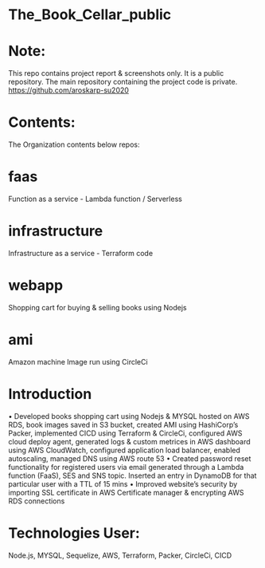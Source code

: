 # The_Book_Cellar_public

# Note:
This repo contains project report & screenshots only. It is a public repository. The main repository containing the project code is private. 
https://github.com/aroskarp-su2020

# Contents:
The Organization contents below repos:
# faas
Function as a service - Lambda function / Serverless

# infrastructure
Infrastructure as a service - Terraform code

# webapp
Shopping cart for buying & selling books using Nodejs

# ami
Amazon machine Image run using CircleCi

# Introduction

•	Developed books shopping cart using Nodejs & MYSQL hosted on AWS RDS, book images saved in S3 bucket, created AMI using HashiCorp’s Packer, implemented CICD using Terraform & CircleCi, configured AWS cloud deploy agent, generated logs & custom metrices in AWS dashboard using AWS CloudWatch, configured application load balancer, enabled autoscaling, managed DNS using AWS route 53
•	Created password reset functionality for registered users via email generated through a Lambda function (FaaS), SES and SNS topic. Inserted an entry in DynamoDB for that particular user with a TTL of 15 mins
•	Improved website’s security by importing SSL certificate in AWS Certificate manager & encrypting AWS RDS connections


# Technologies User:

Node.js, 
MYSQL, 
Sequelize, 
AWS, Terraform, 
Packer, 
CircleCi, 
CICD
